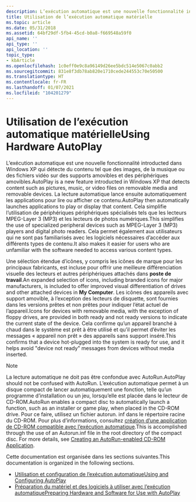 ```yaml
---
description: L’exécution automatique est une nouvelle fonctionnalité introducted dans Windows XP qui détecte du contenu tel que des images, de la musique ou des fichiers vidéo sur des supports amovibles et des périphériques amovibles.
title: Utilisation de l’exécution automatique matérielle
ms.topic: article
ms.date: 05/31/2018
ms.assetid: 64bf29df-5fb4-45cd-b0a8-f669548a59f0
api_name: ''
api_type: ''
api_location: ''
topic_type:
- kbArticle
ms.openlocfilehash: 1c0eff0e9c8a96149d26ee5bdc514e5067c0abb2
ms.sourcegitcommit: 831e8f3db78ab820e1710cede244553c70e50500
ms.translationtype: HT
ms.contentlocale: fr-FR
ms.lasthandoff: 01/07/2021
ms.locfileid: "104201279"
---
```

# <a name="using-hardware-autoplay"></a><span data-ttu-id="58488-103">Utilisation de l’exécution automatique matérielle</span><span class="sxs-lookup"><span data-stu-id="58488-103">Using Hardware AutoPlay</span></span>

<span data-ttu-id="58488-104">L’exécution automatique est une nouvelle fonctionnalité introducted dans Windows XP qui détecte du contenu tel que des images, de la musique ou des fichiers vidéo sur des supports amovibles et des périphériques amovibles.</span><span class="sxs-lookup"><span data-stu-id="58488-104">AutoPlay is a new feature introducted in Windows XP that detects content such as pictures, music, or video files on removable media and removable devices.</span></span> <span data-ttu-id="58488-105">La lecture automatique lance ensuite automatiquement les applications pour lire ou afficher ce contenu.</span><span class="sxs-lookup"><span data-stu-id="58488-105">AutoPlay then automatically launches applications to play or display that content.</span></span> <span data-ttu-id="58488-106">Cela simplifie l’utilisation de périphériques périphériques spécialisés tels que les lecteurs MPEG-Layer 3 (MP3) et les lecteurs de photos numériques.</span><span class="sxs-lookup"><span data-stu-id="58488-106">This simplifies the use of specialized peripheral devices such as MPEG-Layer 3 (MP3) players and digital photo readers.</span></span> <span data-ttu-id="58488-107">Cela permet également aux utilisateurs qui ne sont pas familiarisés avec les logiciels nécessaires d’accéder aux différents types de contenu.</span><span class="sxs-lookup"><span data-stu-id="58488-107">It also makes it easier for users who are unfamiliar with the software needed to access various content types.</span></span>

<span data-ttu-id="58488-108">Une sélection étendue d’icônes, y compris les icônes de marque pour les principaux fabricants, est incluse pour offrir une meilleure différenciation visuelle des lecteurs et autres périphériques attachés dans **poste de travail**.</span><span class="sxs-lookup"><span data-stu-id="58488-108">An expanded selection of icons, including branded icons for major manufacturers, is included to offer improved visual differentiation of drives and other attached devices in **My Computer**.</span></span> <span data-ttu-id="58488-109">Les icônes des appareils avec support amovible, à l’exception des lecteurs de disquette, sont fournies dans les versions prêtes et non prêtes pour indiquer l’état actuel de l’appareil.</span><span class="sxs-lookup"><span data-stu-id="58488-109">Icons for devices with removable media, with the exception of floppy drives, are provided in both ready and not ready versions to indicate the current state of the device.</span></span> <span data-ttu-id="58488-110">Cela confirme qu’un appareil branché à chaud dans le système est prêt à être utilisé et qu’il permet d’éviter les messages « appareil non prêt » des appareils sans support inséré.</span><span class="sxs-lookup"><span data-stu-id="58488-110">This confirms that a device hot-plugged into the system is ready for use, and it helps avoid "device not ready" messages from devices without media inserted.</span></span>

> [!Note]  
> <span data-ttu-id="58488-111">La lecture automatique ne doit pas être confondue avec AutoRun.</span><span class="sxs-lookup"><span data-stu-id="58488-111">AutoPlay should not be confused with AutoRun.</span></span> <span data-ttu-id="58488-112">L’exécution automatique permet à un disque compact de lancer automatiquement une fonction, telle qu’un programme d’installation ou un jeu, lorsqu’elle est placée dans le lecteur de CD-ROM.</span><span class="sxs-lookup"><span data-stu-id="58488-112">AutoRun enables a compact disc to automatically launch a function, such as an installer or game play, when placed in the CD-ROM drive.</span></span> <span data-ttu-id="58488-113">Pour ce faire, utilisez un fichier autorun. inf dans le répertoire racine du CD-ROM. Pour plus d’informations, consultez [création d’une application de CD-ROM compatible avec l’exécution automatique](autoplay.md).</span><span class="sxs-lookup"><span data-stu-id="58488-113">This is accomplished through the use of an Autorun.inf file in the root directory of the compact disc. For more details, see [Creating an AutoRun-enabled CD-ROM Application](autoplay.md).</span></span>

 

<span data-ttu-id="58488-114">Cette documentation est organisée dans les sections suivantes.</span><span class="sxs-lookup"><span data-stu-id="58488-114">This documentation is organized in the following sections.</span></span>

-   [<span data-ttu-id="58488-115">Utilisation et configuration de l’exécution automatique</span><span class="sxs-lookup"><span data-stu-id="58488-115">Using and Configuring AutoPlay</span></span>](autoplay2k-using.md)
-   [<span data-ttu-id="58488-116">Préparation du matériel et des logiciels à utiliser avec l’exécution automatique</span><span class="sxs-lookup"><span data-stu-id="58488-116">Preparing Hardware and Software for Use with AutoPlay</span></span>](autoplay2k-using.md)

 

 



